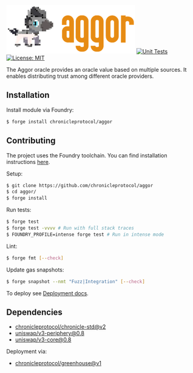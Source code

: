![](./assets/title.png)
[![Unit Tests](https://github.com/chronicleprotocol/aggor/actions/workflows/unit-tests.yml/badge.svg)](https://github.com/chronicleprotocol/aggor/actions/workflows/unit-tests.yml) [![License: MIT](https://img.shields.io/badge/License-MIT-yellow.svg)](https://opensource.org/licenses/MIT)

The Aggor oracle provides an oracle value based on multiple sources. It enables distributing trust among different oracle providers.

## Installation

Install module via Foundry:

```bash
$ forge install chronicleprotocol/aggor
```

## Contributing

The project uses the Foundry toolchain. You can find installation instructions [here](https://getfoundry.sh/).

Setup:

```bash
$ git clone https://github.com/chronicleprotocol/aggor
$ cd aggor/
$ forge install
```

Run tests:

```bash
$ forge test
$ forge test -vvvv # Run with full stack traces
$ FOUNDRY_PROFILE=intense forge test # Run in intense mode
```

Lint:

```bash
$ forge fmt [--check]
```

Update gas snapshots:

```bash
$ forge snapshot --nmt "Fuzz|Integration" [--check]
```

To deploy see [Deployment docs](docs/Deployment.md).

## Dependencies

- [chronicleprotocol/chronicle-std@v2](https://github.com/chronicleprotocol/chronicle-std/tree/v2)
- [uniswap/v3-periphery@0.8](https://github.com/Uniswap/v3-periphery/tree/0.8)
- [uniswap/v3-core@0.8](https://github.com/Uniswap/v3-core/tree/0.8)

Deployment via:

- [chronicleprotocol/greenhouse@v1](https://github.com/chronicleprotocol/greenhouse/tree/v1)

